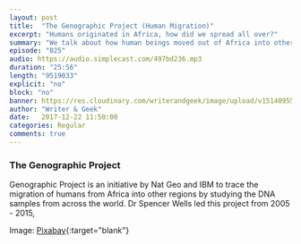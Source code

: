 ```yaml
---
layout: post
title:  "The Genographic Project (Human Migration)"
excerpt: "Humans originated in Africa, how did we spread all over?"
summary: "We talk about how human beings moved out of Africa into other parts of the world"
episode: "025"
audio: https://audio.simplecast.com/497bd236.mp3
duration: "25:56"
length: "9519033"
explicit: "no"
block: "no"
banner: https://res.cloudinary.com/writerandgeek/image/upload/v1514095583/genography.jpg
author: "Writer & Geek"
date:   2017-12-22 11:50:00
categories: Regular
comments: true
---
```

### The Genographic Project
Genographic Project is an initiative by Nat Geo and IBM to trace the migration of humans from Africa into other regions by studying the DNA samples from across the world. Dr Spencer Wells led this project from 2005 - 2015,

Image: [Pixabay](https://pixabay.com/en/dna-body-strand-molecule-biology-2371858/){:target="blank"}